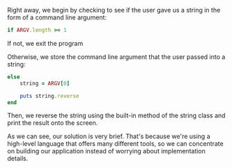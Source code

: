 Right away, we begin by checking to see if the user gave us a string in the
form of a command line argument:

```ruby
if ARGV.length >= 1
```

If not, we exit the program

Otherwise, we store the command line argument that the user passed into a string:

```ruby
else
    string = ARGV[0]

    puts string.reverse
end
```

Then, we reverse the string using the built-in method of the string class and
print the result onto the screen.

As we can see, our solution is very brief. That's because we're using a
high-level language that offers many different tools, so we can concentrate on
building our application instead of worrying about implementation details.
